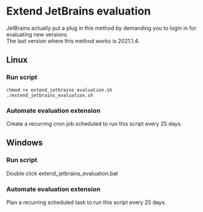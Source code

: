 # Extend JetBrains evaluation

JetBrains actually put a plug in this method by demanding you to login in for evaluating new versions.  
The last version where this method works is 2021.1.4.

## Linux

### Run script
```
chmod +x extend_jetbrains_evaluation.sh  
./extend_jetbrains_evaluation.sh
```

### Automate evaluation extension
Create a recurring cron job scheduled to run this script every 25 days.

## Windows

### Run script
Double click extend_jetbrains_evaluation.bat

### Automate evaluation extension
Plan a recurring scheduled task to run this script every 25 days.

